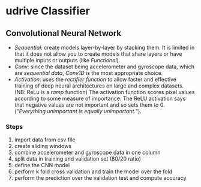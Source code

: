 # udrive Classifier

## Convolutional Neural Network

- _Sequential_: create models layer-by-layer by stacking them. It is limited in that it does not allow you to create models that share layers or have multiple inputs or outputs (like _Functional_).
- _Conv_: since the dataset being accelerometer and gyroscope data, which are _sequential data_, _Conv1D_ is the most appropriate choice.
- _Activation_: uses the _rectifier function_ to  allow faster and effective training of deep neural architectures on large and complex datasets. (NB: ReLu is a _ramp_ function)
    The activation function scores pixel values according to some measure of importance. The ReLU activation says that negative values are not important and so sets them to 0. ("_Everything unimportant is equally unimportant._").



### Steps 
1. import data from csv file 
2. create sliding windows 
3. combine accelerometer and gyroscope data in one column
4. split data in training and validation set (80/20 ratio)
5. define the CNN model 
6. perform k fold cross validation and train the model over the fold 
7. perform the prediction over the validation test and compute accuracy

